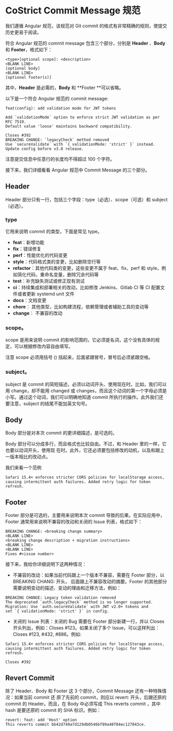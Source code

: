 # CoStrict Commit Message 规范

我们遵循 Angular 规范，该规范对 Git commit 的格式有非常精确的规则，使提交历史更易于阅读。

符合 Angular 规范的 commit message 包含三个部分，分别是 **Header** 、**Body** 和 **Footer**，格式如下：

```
<type>[optional scope]: <description>
<BLANK LINE>
[optional body]
<BLANK LINE>
[optional footer(s)]
```

其中，**Header** 是必需的，**Body** 和 **Footer **可以省略。

以下是一个符合 Angular 规范的 commit message:

```
feat(config): add validation mode for JWT tokens

Add `validationMode` option to enforce strict JWT validation as per RFC 7519.
Default value 'loose' maintains backward compatibility.

Closes #392
BREAKING CHANGE: `legacyCheck` method removed
Use `secureValidate` with `{ validationMode: 'strict' }` instead.
Update config before v3.0 release.
```

注意提交信息中任意行的长度均不得超过 100 个字符。

接下来，我们详细看看 Angular 规范中 Commit Message 的三个部分。

## Header

Header 部分只有⼀⾏，包括三个字段：type（必选）、scope（可选）和 subject（必选）。

### type

它⽤来说明 commit 的类型，下面是常⻅ type。

- **feat**：新增功能
- **fix**：错误修复
- **perf**：性能优化的代码变更
- **style**：代码格式类的变更，比如删除空行等
- **refactor**：其他代码类的变更，这些变更不属于 feat、fix、perf 和 style，例如简化代码，重命名变量，删除冗余代码等
- **test**：补充缺失测试或修正现有测试
- **ci**：持续集成和部署相关的改动，比如修改 Jenkins、Gitlab CI 等 CI 配置文件或者更新 systemd unit 文件
- **docs**：文档变更
- **chore**： 其他类型，比如构建流程，依赖管理或者辅助工具的变动等
- **change**： 不兼容的改动

### scope。

scope 是⽤来说明 commit 的影响范围的，它必须是名词，这个没有具体的规定，可以根据修改内容自由填写。

注意 scope 必须⽤括号 () 括起来，后面紧跟冒号，冒号后必须紧跟空格。

### subject。

subject 是 commit 的简短描述，必须以动词开头、使⽤现在时。⽐如，我们可以⽤ change，却不能⽤
changed 或 changes，⽽且这个动词的第⼀个字⺟必须是⼩写。通过这个动词，我们可以明确地知道
commit 所执⾏的操作。此外我们还要注意，subject 的结尾不能加英⽂句号。

## Body

Body 部分是对本次 commit 的更详细描述，是可选的。

Body 部分可以分成多⾏，⽽且格式也⽐较⾃由。不过，和 Header ⾥的⼀样，它也要以动词开头，使⽤现
在时。此外，它还必须要包括修改的动机，以及和跟上⼀版本相⽐的改动点。

我们来看一个范例

```
Safari 15.4+ enforces stricter CORS policies for localStorage access,
causing intermittent auth failures. Added retry logic for token refresh.
```

## Footer

Footer 部分是可选的，主要⽤来说明本次 commit 导致的后果。在实际应⽤中，Footer 通常⽤来说明不兼容的改动和关闭的 Issue 列表，格式如下：

```
BREAKING CHANGE: <breaking change summary>
<BLANK LINE>
<breaking change description + migration instructions>
<BLANK LINE>
<BLANK LINE>
Fixes #<issue number>
```

接下来，我给你详细说明下这两种情况：

- 不兼容的改动：如果当前代码跟上⼀个版本不兼容，需要在 Footer 部分，以 BREAKING CHANG: 开头，
  后⾯跟上不兼容改动的摘要。Footer 的其他部分需要说明变动的描述、变动的理由和迁移⽅法，例如：

```
BREAKING CHANGE: Legacy token validation removed
The deprecated `auth.legacyCheck` method is no longer supported.
Migration: Use `auth.secureValidate` with JWT v2.0+ tokens and
set `{ validationMode: 'strict' }` in config.
```

- 关闭的 Issue 列表：关闭的 Bug 需要在 Footer 部分新建⼀⾏，并以 Closes 开头列出，例如：Closes
  #123。如果关闭了多个 Issue，可以这样列出：Closes #123, #432, #886。例如:

```
Safari 15.4+ enforces stricter CORS policies for localStorage access,
causing intermittent auth failures. Added retry logic for token refresh.

Closes #392
```

## Revert Commit

除了 Header、Body 和 Footer 这 3 个部分，Commit Message 还有⼀种特殊情况：如果当前 commit 还
原了先前的 commit，则应以 revert: 开头，后跟还原的 commit 的 Header。⽽且，在 Body 中必须写成
This reverts commit <hash> ，其中 hash 是要还原的 commit 的 SHA 标识。例如：

```
revert: feat: add 'Host' option
This reverts commit bb42d749a7d129db0546bf89a48f84ec127843ce.
```
